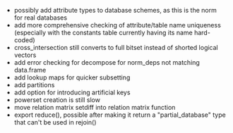 - possibly add attribute types to database schemes, as this is the norm for real databases
- add more comprehensive checking of attribute/table name uniqueness (especially with the constants table currently having its name hard-coded)
- cross_intersection still converts to full bitset instead of shorted logical vectors
- add error checking for decompose for norm_deps not matching data.frame
- add lookup maps for quicker subsetting
- add partitions
- add option for introducing artificial keys
- powerset creation is still slow
- move relation matrix setdiff into relation matrix function
- export reduce(), possible after making it return a "partial_database" type that can't be used in rejoin()

